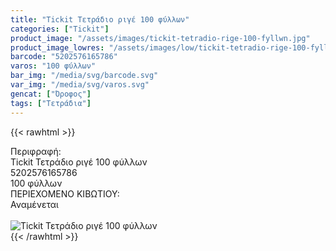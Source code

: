 ```yaml
---
title: "Tickit Τετράδιο ριγέ 100 φύλλων"
categories: ["Tickit"]
product_image: "/assets/images/tickit-tetradio-rige-100-fyllwn.jpg"
product_image_lowres: "/assets/images/low/tickit-tetradio-rige-100-fyllwn.jpg"
barcode: "5202576165786"
varos: "100 φύλλων"
bar_img: "/media/svg/barcode.svg"
var_img: "/media/svg/varos.svg"
gencat: ["Όροφος"]
tags: ["Τετράδια"]
---
```

{{< rawhtml >}}

<div class="sload716"><div class="product"><div id="sistatika">Περιφραφή:</div><div class="alltext">Tickit Τετράδιο ριγέ 100 φύλλων</div><div id="barcode"><div id="barimage1"></div><span id="bartext">5202576165786</span></div><div id="varos"><div id="temimg"></div><span id="varostext">100 φύλλων</span></div><div id="kivotio">ΠΕΡΙΕΧΟΜΕΝΟ ΚΙΒΩΤΙΟΥ:<br>Αναμένεται</div><br><div class="pimg"><img alt="Tickit Τετράδιο ριγέ 100 φύλλων" title="Tickit Τετράδιο ριγέ 100 φύλλων" src="/assets/images/tickit-tetradio-rige-100-fyllwn.jpg"></div></div></div>
{{< /rawhtml >}}


